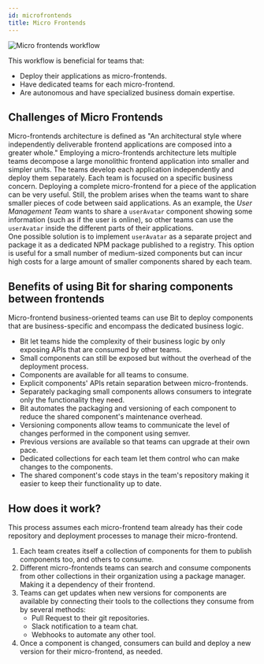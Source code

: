 ```yaml
---
id: microfrontends
title: Micro Frontends
---
```

![Micro frontends workflow](https://storage.googleapis.com/static.bit.dev/docs/images/workflow-microfrontends.svg)

This workflow is beneficial for teams that:  

- Deploy their applications as micro-frontends.
- Have dedicated teams for each micro-frontend.
- Are autonomous and have specialized business domain expertise. 

## Challenges of Micro Frontends

Micro-frontends architecture is defined as "An architectural style where independently deliverable frontend applications are composed into a greater whole."
Employing a micro-frontends architecture lets multiple teams decompose a large monolithic frontend application into smaller and simpler units. The teams develop each application independently and deploy them separately. Each team is focused on a specific business concern.
Deploying a complete micro-frontend for a piece of the application can be very useful. Still, the problem arises when the teams want to share smaller pieces of code between said applications.
As an example, the *User Management Team* wants to share a `userAvatar` component showing some information (such as if the user is online), so other teams can use the `userAvatar` inside the different parts of their applications.  
One possible solution is to implement `userAvatar` as a separate project and package it as a dedicated NPM package published to a registry. This option is useful for a small number of medium-sized components but can incur high costs for a large amount of smaller components shared by each team.

## Benefits of using Bit for sharing components between frontends

Micro-frontend business-oriented teams can use Bit to deploy components that are business-specific and encompass the dedicated business logic.

- Bit let teams hide the complexity of their business logic by only exposing APIs that are consumed by other teams.
- Small components can still be exposed but without the overhead of the deployment process.
- Components are available for all teams to consume.
- Explicit components' APIs retain separation between micro-frontends.
- Separately packaging small components allows consumers to integrate only the functionality they need.
- Bit automates the packaging and versioning of each component to reduce the shared component's maintenance overhead.
- Versioning components allow teams to communicate the level of changes performed in the component using semver.
- Previous versions are available so that teams can upgrade at their own pace.
- Dedicated collections for each team let them control who can make changes to the components.
- The shared component's code stays in the team's repository making it easier to keep their functionality up to date.

## How does it work?

This process assumes each micro-frontend team already has their code repository and deployment processes to manage their micro-frontend.

1. Each team creates itself a collection of components for them to publish components too, and others to consume.
1. Different micro-frontends teams can search and consume components from other collections in their organization using a package manager. Making it a dependency of their frontend.
1. Teams can get updates when new versions for components are available by connecting their tools to the collections they consume from by several methods:
    - Pull Request to their git repositories.
    - Slack notification to a team chat.
    - Webhooks to automate any other tool.
1. Once a component is changed, consumers can build and deploy a new version for their micro-frontend, as needed.

